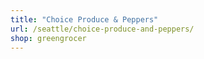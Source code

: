 ```yaml
---
title: "Choice Produce & Peppers"
url: /seattle/choice-produce-and-peppers/
shop: greengrocer
---
```

